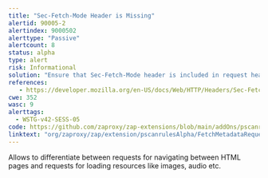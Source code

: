 ```yaml
---
title: "Sec-Fetch-Mode Header is Missing"
alertid: 90005-2
alertindex: 9000502
alerttype: "Passive"
alertcount: 8
status: alpha
type: alert
risk: Informational
solution: "Ensure that Sec-Fetch-Mode header is included in request headers."
references:
   - https://developer.mozilla.org/en-US/docs/Web/HTTP/Headers/Sec-Fetch-Mode
cwe: 352
wasc: 9
alerttags: 
  - WSTG-v42-SESS-05
code: https://github.com/zaproxy/zap-extensions/blob/main/addOns/pscanrulesAlpha/src/main/java/org/zaproxy/zap/extension/pscanrulesAlpha/FetchMetadataRequestHeadersScanRule.java
linktext: "org/zaproxy/zap/extension/pscanrulesAlpha/FetchMetadataRequestHeadersScanRule.java"
---
```

Allows to differentiate between requests for navigating between HTML pages and requests for loading resources like images, audio etc.
